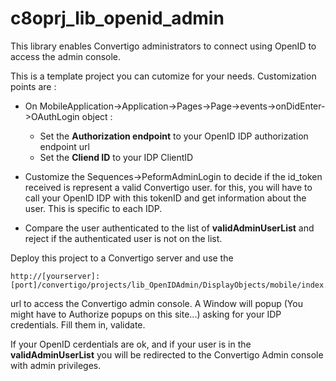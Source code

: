 # c8oprj_lib_openid_admin
This library enables Convertigo administrators to connect using OpenID to access the admin console.

This is a template project you can cutomize for your needs. Customization points are :

* On MobileApplication->Application->Pages->Page->events->onDidEnter->OAuthLogin object :
  * Set the __Authorization endpoint__ to your OpenID IDP authorization endpoint url
  * Set the __Cliend ID__ to your IDP ClientID 

* Customize the Sequences->PeformAdminLogin to decide if the id_token received is represent a valid Convertigo user. for this, you will have to call your OpenID IDP with this tokenID and get information about the user. This is specific to each IDP.
* Compare the user authenticated to the list of __validAdminUserList__ and reject if the authenticated user is not on the list.

Deploy this project to a Convertigo server and use the 

```
http://[yourserver]:[port]/convertigo/projects/lib_OpenIDAdmin/DisplayObjects/mobile/index.html#login
```
 
url to access the Convertigo admin console. A Window will popup (You might have to Authorize popups on this site...) asking for your IDP credentials. Fill them in, validate.

If your OpenID cerdentials are ok, and if your user is in the __validAdminUserList__ you will be redirected to the Convertigo Admin console with admin privileges.


